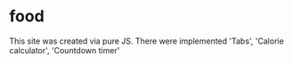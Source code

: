 # food
This site was created via pure JS. 
There were implemented 'Tabs', 'Calorie calculator', 'Countdown timer'

